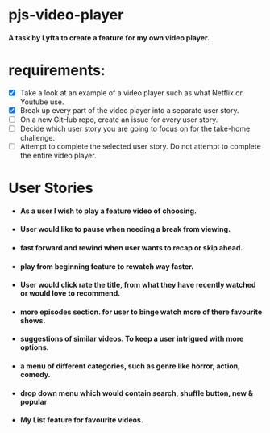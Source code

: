 # pjs-video-player

#### A task by Lyfta to create a feature for my own video player.

# requirements:

- [x] Take a look at an example of a video player such as what Netflix or Youtube use.
- [x] Break up every part of the video player into a separate user story.
- [ ] On a new GitHub repo, create an issue for every user story.
- [ ] Decide which user story you are going to focus on for the take-home challenge.
- [ ] Attempt to complete the selected user story. Do not attempt to complete the entire video player.

# User Stories
- #### As a user I wish to play a feature video of choosing.
- #### User would like to pause when needing a break from viewing.
- #### fast forward and rewind when user wants to recap or skip ahead.
- #### play from beginning feature to rewatch way faster.
- #### User would click rate the title, from what they have recently watched or would love to recommend.
- #### more episodes section. for user to binge watch more of there favourite shows.
- #### suggestions of similar videos. To keep a user intrigued with more options.
- #### a menu of different categories, such as genre like horror, action, comedy.
- #### drop down menu which would contain search, shuffle button, new & popular
- #### My List feature for favourite videos.



